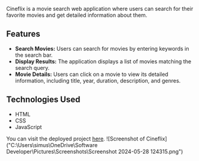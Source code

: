 Cineflix is a movie search web application where users can search for their favorite movies and get detailed information about them.

## Features

- **Search Movies:** Users can search for movies by entering keywords in the search bar.
- **Display Results:** The application displays a list of movies matching the search query.
- **Movie Details:** Users can click on a movie to view its detailed information, including title, year, duration, description, and genres.

## Technologies Used

- HTML
- CSS
- JavaScript

You can visit the deployed project [here](https://hsimransidhu.github.io/cineflix/).
![Screenshot of Cineflix]("C:\Users\simus\OneDrive\Software Developer\Pictures\Screenshots\Screenshot 2024-05-28 124315.png")
